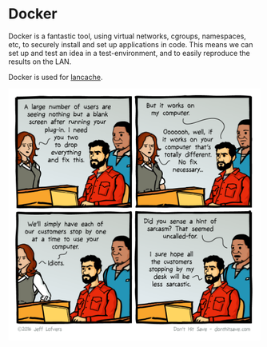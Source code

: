 # Docker

Docker is a fantastic tool, using virtual networks, cgroups, namespaces, etc, to securely install and set up applications in code.
This means we can set up and test an idea in a test-environment, and to easily reproduce the results on the LAN.

Docker is used for [lancache](lancache.md).

![What it was like before Docker](images/works-on-my-machine.png)